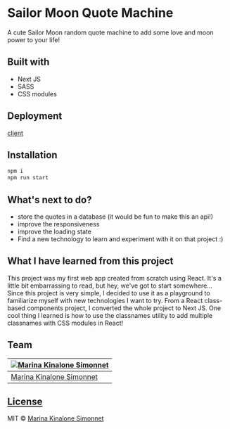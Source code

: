 # Sailor Moon Quote Machine
A cute Sailor Moon random quote machine to add some love and moon power to your life!
## Built with 
- Next JS
- SASS
- CSS modules

## Deployment
[client](https://)
## Installation

```bash
npm i
npm run start
```
## What's next to do?
- store the quotes in a database (it would be fun to make this an api!)
- improve the responsiveness
- improve the loading state
- Find a new technology to learn and experiment with it on that project :)
## What I have learned from this project
This project was my first web app created from scratch using React. It's a little bit embarrassing to read, but hey, we've got to start somewhere... Since this project is very simple, I decided to use it as a playground to familiarize myself with new technologies I want to try. From a React class-based components project, I converted the whole project to Next JS.
One cool thing I learned is how to use the classnames utility to add multiple classnames with CSS modules in React!
## Team

[![Marina Kinalone Simonnet](https://avatars.githubusercontent.com/u/63544936?v=3&s=144)](https://github.com/marinakinalone) |
---|
[Marina Kinalone Simonnet](https://github.com/marinakinalone) |

## [License](https://github.com/marinakinalone/sailor-moon-quote-machine/blob/main/LICENSE.txt)

MIT © [Marina Kinalone Simonnet](https://github.com/marinakinalone)

